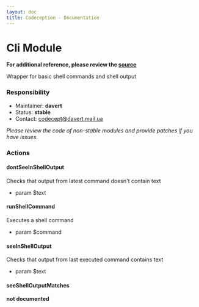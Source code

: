 ```yaml
---
layout: doc
title: Codeception - Documentation
---
```


# Cli Module
**For additional reference, please review the [source](https://github.com/Codeception/Codeception/tree/master/src/Codeception/Module/Cli.php)**


Wrapper for basic shell commands and shell output

### Responsibility
* Maintainer: **davert**
* Status: **stable**
* Contact: codecept@davert.mail.ua

*Please review the code of non-stable modules and provide patches if you have issues.*

### Actions


#### dontSeeInShellOutput


Checks that output from latest command doesn't contain text

 * param $text



#### runShellCommand


Executes a shell command

 * param $command


#### seeInShellOutput


Checks that output from last executed command contains text

 * param $text


#### seeShellOutputMatches

__not documented__
